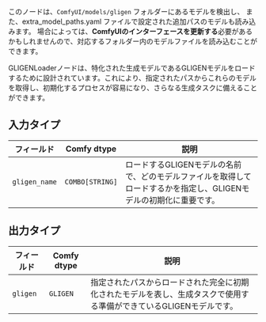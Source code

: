 このノードは、`ComfyUI/models/gligen` フォルダーにあるモデルを検出し、
また、extra_model_paths.yaml ファイルで設定された追加パスのモデルも読み込みます。
場合によっては、**ComfyUIのインターフェースを更新する**必要があるかもしれませんので、対応するフォルダー内のモデルファイルを読み込むことができます。


GLIGENLoaderノードは、特化された生成モデルであるGLIGENモデルをロードするために設計されています。これにより、指定されたパスからこれらのモデルを取得し、初期化するプロセスが容易になり、さらなる生成タスクに備えることができます。
## 入力タイプ

| フィールド       | Comfy dtype       | 説明                                                                       |
|-------------|-------------------|-----------------------------------------------------------------------------------|
| `gligen_name`| `COMBO[STRING]`    | ロードするGLIGENモデルの名前で、どのモデルファイルを取得してロードするかを指定し、GLIGENモデルの初期化に重要です。 |

## 出力タイプ

| フィールド    | Comfy dtype | 説明                                                              |
|----------|-------------|--------------------------------------------------------------------------|
| `gligen` | `GLIGEN`    | 指定されたパスからロードされた完全に初期化されたモデルを表し、生成タスクで使用する準備ができているGLIGENモデルです。 |